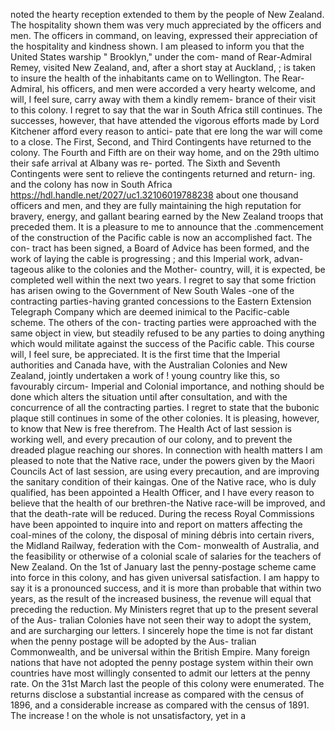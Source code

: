 noted the hearty reception extended to them by the people of New Zealand. The hospitality shown them was very much appreciated by the officers and men. The officers in command, on leaving, expressed their appreciation of the hospitality and kindness shown. I am pleased to inform you that the United States warship " Brooklyn," under the com- mand of Rear-Admiral Remey, visited New Zealand, and, after a short stay at Auckland, ; is taken to insure the health of the inhabitants came on to Wellington. The Rear-Admiral, his officers, and men were accorded a very hearty welcome, and will, I feel sure, carry away with them a kindly remem- brance of their visit to this colony. I regret to say that the war in South Africa still continues. The successes, however, that have attended the vigorous efforts made by Lord Kitchener afford every reason to antici- pate that ere long the war will come to a close. The First, Second, and Third Contingents have returned to the colony. The Fourth and Fifth are on their way home, and on the 29th ultimo their safe arrival at Albany was re- ported. The Sixth and Seventh Contingents were sent to relieve the contingents returned and return- ing. and the colony has now in South Africa https://hdl.handle.net/2027/uc1.32106019788238 about one thousand officers and men, and they are fully maintaining the high reputation for bravery, energy, and gallant bearing earned by the New Zealand troops that preceded them. It is a pleasure to me to announce that the .commencement of the construction of the Pacific cable is now an accomplished fact. The con- tract has been signed, a Board of Advice has been formed, and the work of laying the cable is progressing ; and this Imperial work, advan- tageous alike to the colonies and the Mother- country, will, it is expected, be completed well within the next two years. I regret to say that some friction has arisen owing to the Government of New South Wales -one of the contracting parties-having granted concessions to the Eastern Extension Telegraph Company which are deemed inimical to the Pacific-cable scheme. The others of the con- tracting parties were approached with the same object in view, but steadily refused to be any parties to doing anything which would militate against the success of the Pacific cable. This course will, I feel sure, be appreciated. It is the first time that the Imperial authorities and Canada have, with the Australian Colonies and New Zealand, jointly undertaken a work of ! young country like this, so favourably circum- Imperial and Colonial importance, and nothing should be done which alters the situation until after consultation, and with the concurrence of all the contracting parties. I regret to state that the bubonic plaque still continues in some of the other colonies. It is pleasing, however, to know that New is free therefrom. The Health Act of last session is working well, and every precaution of our colony, and to prevent the dreaded plague reaching our shores. In connection with health matters I am pleased to note that the Native race, under the powers given by the Maori Councils Act of last session, are using every precaution, and are improving the sanitary condition of their kaingas. One of the Native race, who is duly qualified, has been appointed a Health Officer, and I have every reason to believe that the health of our brethren-the Native race-will be improved, and that the death-rate will be reduced. During the recess Royal Commissions have been appointed to inquire into and report on matters affecting the coal-mines of the colony, the disposal of mining débris into certain rivers, the Midland Railway, federation with the Com- monwealth of Australia, and the feasibility or otherwise of a colonial scale of salaries for the teachers of New Zealand. On the 1st of January last the penny-postage scheme came into force in this colony, and has given universal satisfaction. I am happy to say it is a pronounced success, and it is more than probable that within two years, as the result of the increased business, the revenue will equal that preceding the reduction. My Ministers regret that up to the present several of the Aus- tralian Colonies have not seen their way to adopt the system, and are surcharging our letters. I sincerely hope the time is not far distant when the penny postage will be adopted by the Aus- tralian Commonwealth, and be universal within the British Empire. Many foreign nations that have not adopted the penny postage system within their own countries have most willingly consented to admit our letters at the penny rate. On the 31st March last the people of this colony were enumerated. The returns disclose a substantial increase as compared with the census of 1896, and a considerable increase as compared with the census of 1891. The increase ! on the whole is not unsatisfactory, yet in a 